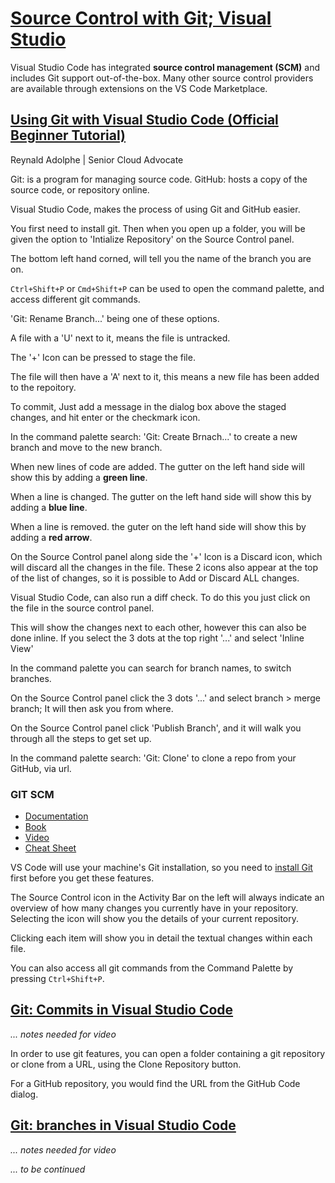 # [Source Control with Git; Visual Studio](https://code.visualstudio.com/docs/sourcecontrol/overview)


Visual Studio Code has integrated **source control management (SCM)** and includes Git support out-of-the-box. Many other source control providers are available through extensions on the VS Code Marketplace.

## [Using Git with Visual Studio Code (Official Beginner Tutorial)](https://www.youtube.com/watch?v=i_23KUAEtUM)

Reynald Adolphe | Senior Cloud Advocate

Git: is a program for managing source code.
GitHub: hosts a copy of the source code, or repository online.

Visual Studio Code, makes the process of using Git and GitHub easier.

You first need to install git. Then when you open up a folder, you will be given the option to 'Intialize Repository' on the Source Control panel.

The bottom left hand corned, will tell you the name of the branch you are on.

`Ctrl+Shift+P` or `Cmd+Shift+P` can be used to open the command palette, and access different git commands.

'Git: Rename Branch...' being one of these options.

A file with a 'U' next to it, means the file is untracked.

The '+' Icon can be pressed to stage the file.

The file will then have a 'A' next to it, this means a new file has been added to the repoitory.

To commit, Just add a message in the dialog box above the staged changes, and hit enter or the checkmark icon.

In the command palette search: 'Git: Create Brnach...' to create a new branch and move to the new branch.

When new lines of code are added. The gutter on the left hand side will show this by adding a **green line**.

When a line is changed. The gutter on the left hand side will show this by adding a **blue line**.

When a line is removed. the guter on the left hand side will show this by adding a **red arrow**.

On the Source Control panel along side the '+' Icon is a Discard icon, which will discard all the changes in the file. These 2 icons also appear at the top of the list of changes, so it is possible to Add or Discard ALL changes.

Visual Studio Code, can also run a diff check. To do this you just click on the file in the source control panel.

This will show the changes next to each other, however this can also be done inline. If you select the 3 dots at the top right '...' and select 'Inline View'

In the command palette you can search for branch names, to switch branches.

On the Source Control panel click the 3 dots '...' and select branch > merge branch; It will then ask you from where.

On the Source Control panel click 'Publish Branch', and it will walk you through all the steps to get set up.

In the command palette search: 'Git: Clone' to clone a repo from your GitHub, via url.


### GIT SCM

- [Documentation](https://git-scm.com/documentation)
- [Book](https://git-scm.com/book)
- [Video](https://git-scm.com/video/what-is-git)
- [Cheat Sheet](https://github.github.com/training-kit/downloads/github-git-cheat-sheet.pdf)

VS Code will use your machine's Git installation, so you need to [install Git](https://git-scm.com/download) first before you get these features.

The Source Control icon in the Activity Bar on the left will always indicate an overview of how many changes you currently have in your repository. Selecting the icon will show you the details of your current repository.

Clicking each item will show you in detail the textual changes within each file.

You can also access all git commands from the Command Palette by pressing `Ctrl+Shift+P`.

## [Git: Commits in Visual Studio Code](https://www.youtube.com/watch?v=E6ADS2k8oNQ)

*... notes needed for video*

In order to use git features, you can open a folder containing a git repository or clone from a URL, using the Clone Repository button.

For a GitHub repository, you would find the URL from the GitHub Code dialog.

## [Git: branches in Visual Studio Code](https://www.youtube.com/watch?v=b9LTz6joMf8)

*... notes needed for video*

*... to be continued*